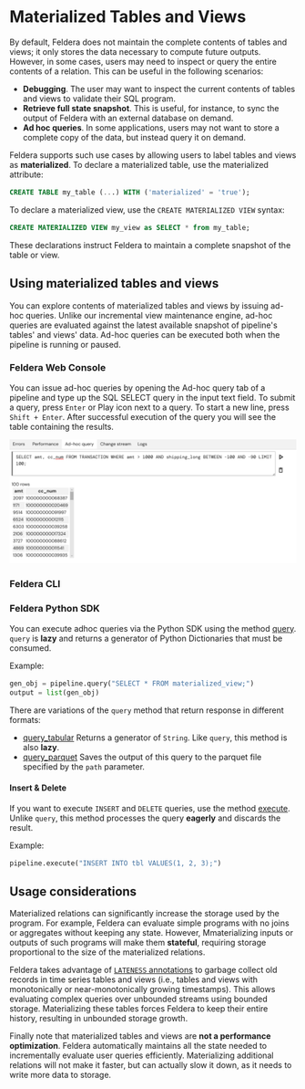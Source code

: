 # Materialized Tables and Views

By default, Feldera does not maintain the complete contents of tables and views; it only
stores the data necessary to compute future outputs. However, in some cases, users
may need to inspect or query the entire contents of a relation.  This can
be useful in the following scenarios:

* **Debugging**. The user may want to inspect the current contents of tables and views
  to validate their SQL program.
* **Retrieve full state snapshot**.  This is useful, for instance, to sync the output of Feldera with an external
  database on demand.
* **Ad hoc queries**.  In some applications, users may not want to store a complete copy of the data,
  but instead query it on demand.

Feldera supports such use cases by allowing users to label tables and views as **materialized**.
To declare a materialized table, use the materialized attribute:

```sql
CREATE TABLE my_table (...) WITH ('materialized' = 'true');
```

To declare a materialized view, use the `CREATE MATERIALIZED VIEW` syntax:

```sql
CREATE MATERIALIZED VIEW my_view as SELECT * from my_table;
```

These declarations instruct Feldera to maintain a complete snapshot of the table or view.

## Using materialized tables and views

You can explore contents of materialized tables and views by issuing ad-hoc queries. Unlike our incremental view maintenance engine, ad-hoc queries are evaluated against the latest available snapshot of pipeline's tables' and views' data. Ad-hoc queries can be executed both when the pipeline is running or paused.

### Feldera Web Console

You can issue ad-hoc queries by opening the Ad-hoc query tab of a pipeline and type up the SQL SELECT query in the input text field. To submit a query, press `Enter` or Play <icon icon="bx:play" /> icon next to a query. To start a new line, press `Shift + Enter`. After successful execution of the query you will see the table containing the results.

![Browsing a materialized view in the Web Console](materialized-1.png)

### Feldera CLI

### Feldera Python SDK

You can execute adhoc queries via the Python SDK using the method [query](https://docs.feldera.com/python/feldera.html#feldera.pipeline.Pipeline.query).
`query` is **lazy** and returns a generator of Python Dictionaries that must be consumed.

Example:
```py
gen_obj = pipeline.query("SELECT * FROM materialized_view;")
output = list(gen_obj)
```

There are variations of the `query` method that return response in different formats:
- [query_tabular](https://docs.feldera.com/python/feldera.html#feldera.pipeline.Pipeline.query_tabular)
  Returns a generator of `String`. Like `query`, this method is also **lazy**.
- [query_parquet](https://docs.feldera.com/python/feldera.html#feldera.pipeline.Pipeline.query_parquet)
  Saves the output of this query to the parquet file specified by the `path` parameter.

#### Insert & Delete

If you want to execute `INSERT` and `DELETE` queries, use the method [execute](https://docs.feldera.com/python/feldera.html#feldera.pipeline.Pipeline.execute).
Unlike `query`, this method processes the query **eagerly** and discards the result.

Example:
```py
pipeline.execute("INSERT INTO tbl VALUES(1, 2, 3);")
```

## Usage considerations

Materialized relations can significantly increase the storage used by the program.
For example, Feldera can evaluate simple programs with no joins or aggregates without keeping
any state.  However, Mmaterializing inputs or outputs of such programs will make them
**stateful**, requiring storage proportional to the size of the materialized
relations.

Feldera takes advantage of [`LATENESS` annotations](streaming.md#lateness-expressions)
to garbage collect old records in time series tables and views (i.e., tables and views with
monotonically or near-monotonically growing timestamps).  This allows evaluating complex queries
over unbounded streams using bounded storage.  Materializing these tables forces Feldera to keep
their entire history, resulting in unbounded storage growth.

Finally note that materialized tables and views are **not a performance optimization**.
Feldera automatically maintains all the state needed to incrementally evaluate user queries
efficiently.  Materializing additional relations will not make it faster, but can actually
slow it down, as it needs to write more data to storage.
